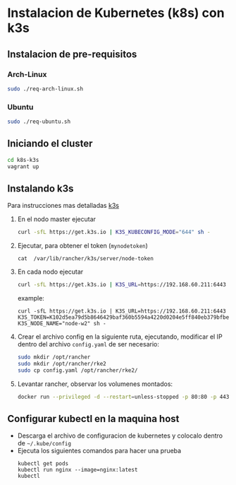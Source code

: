 # Instalacion de Kubernetes (k8s) con k3s

## Instalacion de pre-requisitos

### Arch-Linux

```bash
sudo ./req-arch-linux.sh
```

### Ubuntu

```bash
sudo ./req-ubuntu.sh
```

## Iniciando el cluster

```bash
cd k8s-k3s
vagrant up
```

## Instalando k3s

Para instrucciones mas detalladas [k3s](https://docs.k3s.io/quick-start)

1. En el nodo master ejecutar

   ```bash
   curl -sfL https://get.k3s.io | K3S_KUBECONFIG_MODE="644" sh -
   ```

1. Ejecutar, para obtener el token (`mynodetoken`)

   ```
   cat  /var/lib/rancher/k3s/server/node-token
   ```

1. En cada nodo ejecutar

   ```bash
   curl -sfL https://get.k3s.io | K3S_URL=https://192.168.60.211:6443 K3S_TOKEN=mynodetoken sh -
   ```
   example: 
   ```
   curl -sfL https://get.k3s.io | K3S_URL=https://192.168.60.211:6443 K3S_TOKEN=K102d5ea79d5b8646429baf360b5594a4220d0204e5ff840eb379bfbec85813630c::server:0800f9be54f80c8ded78a0f7eb6fffe4 K3S_NODE_NAME="node-w2" sh -
   ```

1. Crear el archivo config en la siguiente ruta, ejecutando, modificar el IP dentro del archivo `config.yaml` de ser necesario:

   ```bash
   sudo mkdir /opt/rancher
   sudo mkdir /opt/rancher/rke2
   sudo cp config.yaml /opt/rancher/rke2/
   ```

1. Levantar rancher, observar los volumenes montados:

   ```bash
   docker run --privileged -d --restart=unless-stopped -p 80:80 -p 443:443 -v /opt/rancher:/var/lib/rancher -v /opt/rancher/rke2:/etc/rancher/rke2 rancher/rancher

   ```

## Configurar kubectl en la maquina host

- Descarga el archivo de configuracion de kubernetes y colocalo dentro de `~/.kube/config`
- Ejecuta los siguientes comandos para hacer una prueba
  ```
  kubectl get pods
  kubectl run nginx --image=nginx:latest
  kubectl
  ```
